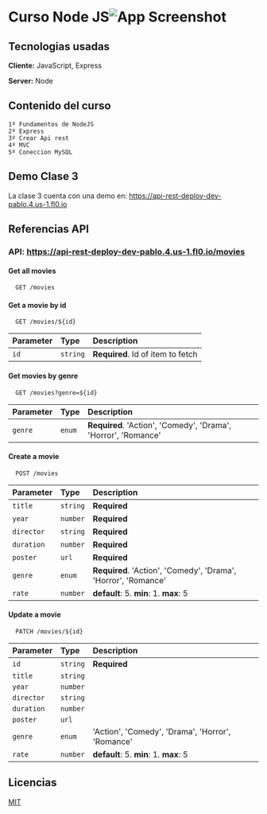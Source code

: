 # Curso Node JS![App Screenshot](https://proximahost.es/blog/wp-content/uploads/2022/12/Node.JS-1.jpg)

## Tecnologias usadas

**Cliente:** JavaScript, Express

**Server:** Node

## Contenido del curso

    1º Fundamentos de NodeJS
    2º Express
    3º Crear Api rest
    4º MVC
    5º Coneccion MySQL

## Demo Clase 3

La clase 3 cuenta con una demo en: https://api-rest-deploy-dev-pablo.4.us-1.fl0.io

## Referencias API

### API: https://api-rest-deploy-dev-pablo.4.us-1.fl0.io/movies

#### Get all movies

```http
  GET /movies
```

#### Get a movie by id

```http
  GET /movies/${id}
```

| Parameter | Type     | Description                       |
| :-------- | :------- | :-------------------------------- |
| `id`      | `string` | **Required**. Id of item to fetch |

#### Get movies by genre

```http
  GET /movies?genre=${id}
```

| Parameter | Type   | Description                                                    |
| :-------- | :----- | :------------------------------------------------------------- |
| `genre`   | `enum` | **Required**. 'Action', 'Comedy', 'Drama', 'Horror', 'Romance' |

#### Create a movie

```http
  POST /movies
```

| Parameter  | Type     | Description                                                    |
| :--------- | :------- | :------------------------------------------------------------- |
| `title`    | `string` | **Required**                                                   |
| `year`     | `number` | **Required**                                                   |
| `director` | `string` | **Required**                                                   |
| `duration` | `number` | **Required**                                                   |
| `poster`   | `url`    | **Required**                                                   |
| `genre`    | `enum`   | **Required**. 'Action', 'Comedy', 'Drama', 'Horror', 'Romance' |
| `rate`     | `number` | **default**: 5. **min**: 1. **max**: 5                         |

#### Update a movie

```http
  PATCH /movies/${id}
```

| Parameter  | Type     | Description                                      |
| :--------- | :------- | :----------------------------------------------- |
| `id`       | `string` | **Required**                                     |
| `title`    | `string` |                                                  |
| `year`     | `number` |                                                  |
| `director` | `string` |                                                  |
| `duration` | `number` |                                                  |
| `poster`   | `url`    |                                                  |
| `genre`    | `enum`   | 'Action', 'Comedy', 'Drama', 'Horror', 'Romance' |
| `rate`     | `number` | **default**: 5. **min**: 1. **max**: 5           |

## Licencias

[MIT](https://choosealicense.com/licenses/mit/)
